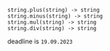 ```text
string.plus(string) -> string
string.minus(string) -> string
string.mul(string) -> string
string.div(string) -> string
```

deadline is `19.09.2023`
